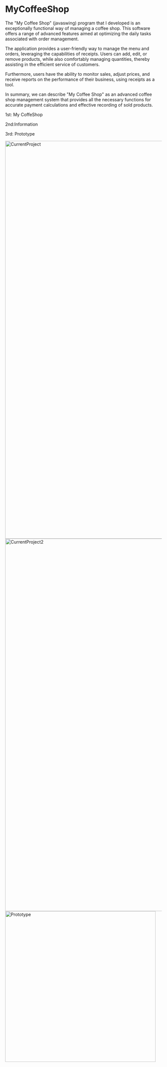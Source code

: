 # MyCoffeeShop
The "My Coffee Shop" (javaswing) program that I developed is an exceptionally functional way of managing a coffee shop. This software offers a range of advanced features aimed at optimizing the daily tasks associated with order management.

The application provides a user-friendly way to manage the menu and orders, leveraging the capabilities of receipts. Users can add, edit, or remove products, while also comfortably managing quantities, thereby assisting in the efficient service of customers.

Furthermore, users have the ability to monitor sales, adjust prices, and receive reports on the performance of their business, using receipts as a tool.

In summary, we can describe "My Coffee Shop" as an advanced coffee shop management system that provides all the necessary functions for accurate payment calculations and effective recording of sold products.

1st: My CoffeShop

2nd:Information

3rd: Prototype

<img width="1277" alt="CurrentProject" src="https://github.com/ChrysovalantisTsiartas/MyCoffeeShop/assets/128635583/56c625ab-afc5-4508-90be-a924fe4bd7e7">
<img width="1196" alt="CurrentProject2" src="https://github.com/ChrysovalantisTsiartas/MyCoffeeShop/assets/128635583/7eb72846-0c59-4c6a-85d5-6cd0c97b9cf0">
<img width="484" alt="Prototype" src="https://github.com/ChrysovalantisTsiartas/MyCoffeeShop/assets/128635583/5c13996a-9640-41f3-ad92-e2bbe0a31c6b">
